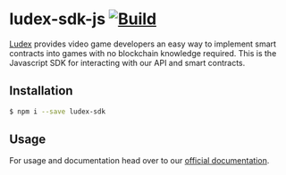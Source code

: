 # ludex-sdk-js [![Build](https://github.com/Ludex-Labs/ludex-sdk-js/actions/workflows/build.yml/badge.svg)](https://github.com/Ludex-Labs/ludex-sdk-js/actions/workflows/build.yml)

[Ludex](https://ludex.gg/) provides video game developers an easy way to implement smart contracts into games with no blockchain knowledge required. This is the Javascript SDK for interacting with our API and smart contracts.

## Installation

```sh
$ npm i --save ludex-sdk
```

## Usage

For usage and documentation head over to our [official documentation](https://docs.ludex.gg/ludex-sdks/javascript-sdk).
